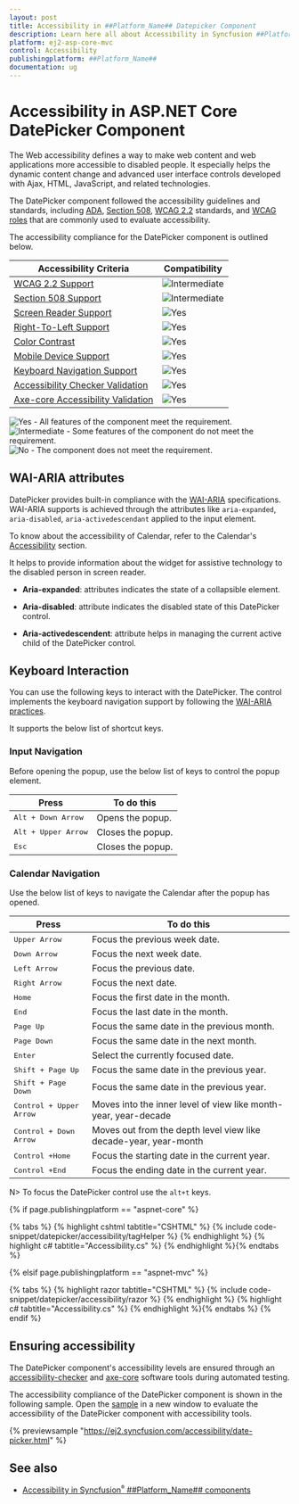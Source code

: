 ```yaml
---
layout: post
title: Accessibility in ##Platform_Name## Datepicker Component
description: Learn here all about Accessibility in Syncfusion ##Platform_Name## Datepicker component of Syncfusion Essential JS 2 and more.
platform: ej2-asp-core-mvc
control: Accessibility
publishingplatform: ##Platform_Name##
documentation: ug
---
```



# Accessibility in ASP.NET Core DatePicker Component

The Web accessibility defines a way to make web content and web applications more accessible to disabled people. It especially helps the dynamic content change and advanced user interface controls developed with Ajax, HTML, JavaScript, and related technologies.

The DatePicker component followed the accessibility guidelines and standards, including [ADA](https://www.ada.gov/), [Section 508](https://www.section508.gov/), [WCAG 2.2](https://www.w3.org/TR/WCAG22/) standards, and [WCAG roles](https://www.w3.org/TR/wai-aria/#roles) that are commonly used to evaluate accessibility.

The accessibility compliance for the DatePicker component is outlined below.

| Accessibility Criteria | Compatibility |
| -- | -- |
| [WCAG 2.2 Support](../common/accessibility#accessibility-standards) | <img src="https://cdn.syncfusion.com/content/images/documentation/partial.png" alt="Intermediate"> |
| [Section 508 Support](../common/accessibility#accessibility-standards) | <img src="https://cdn.syncfusion.com/content/images/documentation/partial.png" alt="Intermediate"> |
| [Screen Reader Support](../common/accessibility#screen-reader-support) | <img src="https://cdn.syncfusion.com/content/images/documentation/full.png" alt="Yes"> |
| [Right-To-Left Support](../common/accessibility#right-to-left-support) | <img src="https://cdn.syncfusion.com/content/images/documentation/full.png" alt="Yes"> |
| [Color Contrast](../common/accessibility#color-contrast) | <img src="https://cdn.syncfusion.com/content/images/documentation/full.png" alt="Yes"> |
| [Mobile Device Support](../common/accessibility#mobile-device-support) | <img src="https://cdn.syncfusion.com/content/images/documentation/full.png" alt="Yes"> |
| [Keyboard Navigation Support](../common/accessibility#keyboard-navigation-support) | <img src="https://cdn.syncfusion.com/content/images/documentation/full.png" alt="Yes"> |
| [Accessibility Checker Validation](../common/accessibility#ensuring-accessibility) | <img src="https://cdn.syncfusion.com/content/images/documentation/full.png" alt="Yes"> |
| [Axe-core Accessibility Validation](../common/accessibility#ensuring-accessibility) | <img src="https://cdn.syncfusion.com/content/images/documentation/full.png" alt="Yes"> |

<style>
    .post .post-content img {
        display: inline-block;
        margin: 0.5em 0;
    }
</style>
<div><img src="https://cdn.syncfusion.com/content/images/documentation/full.png" alt="Yes"> - All features of the component meet the requirement.</div>

<div><img src="https://cdn.syncfusion.com/content/images/documentation/partial.png" alt="Intermediate"> - Some features of the component do not meet the requirement.</div>

<div><img src="https://cdn.syncfusion.com/content/images/documentation/not-supported.png" alt="No"> - The component does not meet the requirement.</div>

## WAI-ARIA attributes

DatePicker provides built-in compliance with the [WAI-ARIA](http://www.w3.org/WAI/PF/aria-practices) specifications. WAI-ARIA supports is achieved through the attributes like `aria-expanded`, `aria-disabled`, `aria-activedescendant` applied to the input element.

To know about the accessibility of Calendar, refer to the Calendar's [Accessibility](../calendar/accessibility/) section.

It helps to provide information about the widget for assistive technology to the disabled person in screen reader.

* **Aria-expanded**: attributes indicates the state of a collapsible element.

* **Aria-disabled**: attribute indicates the disabled state of this DatePicker control.

* **Aria-activedescendent**: attribute helps in managing the current active child of the DatePicker control.

## Keyboard Interaction

You can use the following keys to interact with the DatePicker. The control implements the keyboard navigation support by following the [WAI-ARIA practices](http://www.w3.org/WAI/PF/aria-practices).

It supports the below list of shortcut keys.

### Input Navigation

Before opening the popup, use the below list of keys to control the popup element.

| **Press** | **To do this** |
| --- | --- |
| <kbd>Alt +  Down Arrow</kbd> | Opens the popup. |
| <kbd>Alt +  Upper Arrow</kbd> | Closes the popup.|
| <kbd>Esc</kbd> | Closes the popup. |

### Calendar Navigation

Use the below list of keys to navigate the Calendar after the popup has opened.

| **Press** | **To do this** |
| --- | --- |
| <kbd>Upper Arrow</kbd>  | Focus the previous week date. |
| <kbd>Down Arrow</kbd>  | Focus the next week date. |
| <kbd>Left Arrow</kbd>  | Focus the previous date. |
| <kbd>Right Arrow</kbd>  | Focus the next date. |
| <kbd>Home</kbd>  | Focus the first date in the month. |
| <kbd>End</kbd>  | Focus the last date in the month. |
| <kbd>Page Up</kbd>  | Focus the same date in the previous month. |
| <kbd>Page Down</kbd>  | Focus the same date in the next month. |
| <kbd>Enter</kbd>  | Select the currently focused date. |
| <kbd>Shift + Page Up</kbd>  | Focus the same date in the previous year. |
| <kbd>Shift + Page Down</kbd>  | Focus the same date in the previous year. |
| <kbd>Control + Upper Arrow</kbd>  | Moves into the inner level of view like month-year, year-decade |
| <kbd>Control + Down Arrow</kbd>  | Moves out from the depth level view like decade-year, year-month |
| <kbd>Control +Home</kbd>  | Focus the starting date in the current year. |
| <kbd>Control +End</kbd>  | Focus the ending date in the current year. |

N> To focus the DatePicker control use the `alt+t` keys.

{% if page.publishingplatform == "aspnet-core" %}

{% tabs %}
{% highlight cshtml tabtitle="CSHTML" %}
{% include code-snippet/datepicker/accessibility/tagHelper %}
{% endhighlight %}
{% highlight c# tabtitle="Accessibility.cs" %}
{% endhighlight %}{% endtabs %}

{% elsif page.publishingplatform == "aspnet-mvc" %}

{% tabs %}
{% highlight razor tabtitle="CSHTML" %}
{% include code-snippet/datepicker/accessibility/razor %}
{% endhighlight %}
{% highlight c# tabtitle="Accessibility.cs" %}
{% endhighlight %}{% endtabs %}
{% endif %}

## Ensuring accessibility

The DatePicker component's accessibility levels are ensured through an [accessibility-checker](https://www.npmjs.com/package/accessibility-checker) and [axe-core](https://www.npmjs.com/package/axe-core) software tools during automated testing.

The accessibility compliance of the DatePicker component is shown in the following sample. Open the [sample](https://ej2.syncfusion.com/accessibility/date-picker.html) in a new window to evaluate the accessibility of the DatePicker component with accessibility tools.

{% previewsample "https://ej2.syncfusion.com/accessibility/date-picker.html" %}

## See also

* [Accessibility in Syncfusion<sup style="font-size:70%">&reg;</sup> ##Platform_Name## components](../common/accessibility)